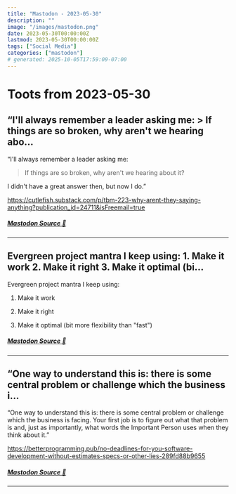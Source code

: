 ```yaml
---
title: "Mastodon - 2023-05-30"
description: ""
image: "/images/mastodon.png"
date: 2023-05-30T00:00:00Z
lastmod: 2023-05-30T00:00:00Z
tags: ["Social Media"]
categories: ["mastodon"]
# generated: 2025-10-05T17:59:09-07:00
---
```


# Toots from 2023-05-30

## “I'll always remember a leader asking me:  > If things are so broken, why aren't we hearing abo...

“I'll always remember a leader asking me:

> If things are so broken, why aren't we hearing about it?

I didn't have a great answer then, but now I do.”

<https://cutlefish.substack.com/p/tbm-223-why-arent-they-saying-anything?publication_id=24711&isFreemail=true>

##### [Mastodon Source 🐘](https://hachyderm.io/@mweagle/110460144356904852)

---

## Evergreen project mantra I keep using:  1. Make it work  2. Make it right  3. Make it optimal (bi...

Evergreen project mantra I keep using:

1. Make it work

2. Make it right

3. Make it optimal (bit more flexibility than "fast")

##### [Mastodon Source 🐘](https://hachyderm.io/@mweagle/110459686704355269)

---

## “One way to understand this is: there is some central problem or challenge which the business i...

“One way to understand this is: there is some central problem or challenge which the business is facing. Your first job is to figure out what that problem is and, just as importantly, what words the Important Person uses when they think about it.”

<https://betterprogramming.pub/no-deadlines-for-you-software-development-without-estimates-specs-or-other-lies-289fd88b9655>

##### [Mastodon Source 🐘](https://hachyderm.io/@mweagle/110454721438361063)

---

